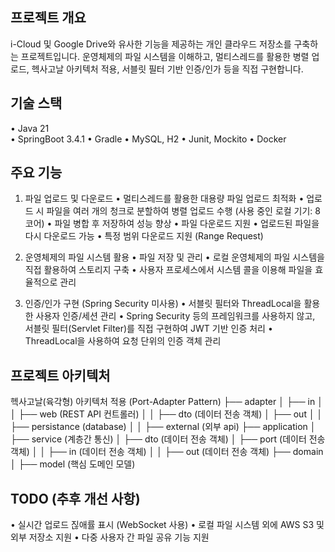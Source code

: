 ## 프로젝트 개요

i-Cloud 및 Google Drive와 유사한 기능을 제공하는 개인 클라우드 저장소를 구축하는 프로젝트입니다.
운영체제의 파일 시스템을 이해하고, 멀티스레드를 활용한 병렬 업로드, 헥사고날 아키텍처 적용, 서블릿 필터 기반 인증/인가 등을 직접 구현합니다.

## 기술 스택

  • Java 21 <br>
  • SpringBoot 3.4.1
  • Gradle
  • MySQL, H2
  • Junit, Mockito
  • Docker

## 주요 기능

1. 파일 업로드 및 다운로드
	•	멀티스레드를 활용한 대용량 파일 업로드 최적화
	•	업로드 시 파일을 여러 개의 청크로 분할하여 병렬 업로드 수행 (사용 중인 로컬 기기: 8코어)
	•	파일 병합 후 저장하여 성능 향상
	•	파일 다운로드 지원
	•	업로드된 파일을 다시 다운로드 가능
	•	특정 범위 다운로드 지원 (Range Request)

2. 운영체제의 파일 시스템 활용
	•	파일 저장 및 관리
	•	로컬 운영체제의 파일 시스템을 직접 활용하여 스토리지 구축
	•	사용자 프로세스에서 시스템 콜을 이용해 파일을 효율적으로 관리

3. 인증/인가 구현 (Spring Security 미사용)
	•	서블릿 필터와 ThreadLocal을 활용한 사용자 인증/세션 관리
	•	Spring Security 등의 프레임워크를 사용하지 않고, 서블릿 필터(Servlet Filter)를 직접 구현하여 JWT 기반 인증 처리
	•	ThreadLocal을 사용하여 요청 단위의 인증 객체 관리

## 프로젝트 아키텍처

헥사고날(육각형) 아키텍처 적용 (Port-Adapter Pattern)
├── adapter
│   ├── in
│   │   ├── web (REST API 컨트롤러)
│   │   ├── dto (데이터 전송 객체)
│   ├── out
│   │   ├── persistance (database)
│   │   ├── external (외부 api)
├── application
│   ├── service (계층간 통신)
│   ├── dto (데이터 전송 객체)
│   ├── port (데이터 전송 객체)
│   │   ├── in (데이터 전송 객체)
│   │   ├── out (데이터 전송 객체)
├── domain
│   ├── model (핵심 도메인 모델)

## TODO (추후 개선 사항)

  • 실시간 업로드 짆애률 표시 (WebSocket 사용)
  • 로컬 파일 시스템 외에 AWS S3 및 외부 저장소 지원
  • 다중 사용자 간 파일 공유 기능 지원
